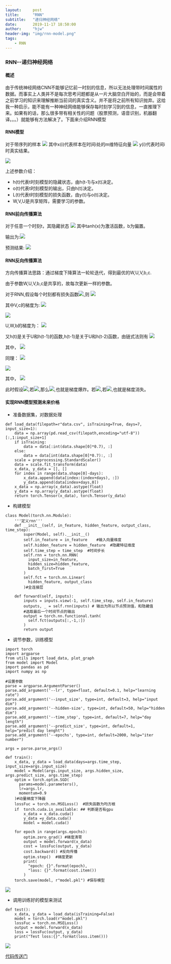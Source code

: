 ```yaml
---
layout:     post
title:      "RNN"
subtitle:   "递归神经网络"
date:       2019-11-17 18:50:00
author:     "hjw"
header-img: "img/rnn-model.png"
tags:
    - RNN
---
```


### RNN--递归神经网络

#### 概述

由于传统神经网络CNN不能够记忆前一时刻的信息，所以无法处理带时间属性的数据。而事实上人类并不是每次思考问题都是从一片大脑空白开始的，而是会带着之前学习的知识来理解推断当前词的真实含义。并不是将之前所有知识抛弃。这给我一种启示，能不能有一种神经网络能够保存每时刻学习到的信息，一直推理下来。如果有的话，那么很多带有相关性的问题（股票预测，语音识别，机器翻译。。。）就能够有方法解决了。下面来介绍RNN模型

#### RNN模型

对于带序列的样本
<img src="http://latex.codecogs.com/gif.latex?X={(x^(1),y^(1)),(x^(2),y^(2),...,x^(n),y^(n))}">
其中x(i)代表样本在时间i处的m维特征向量
<img src="http://latex.codecogs.com/gif.latex?$x^(i)={x_1^(i),x_2^(i),...,x_m^(i)}$">
y(i)代表时间i时真实结果。

![](/img/rnn-model.png)

上述参数介绍：

+ h(t)代表t时刻模型的隐藏状态，由h(t-1)与x(t)决定。
+ o(t)代表t时刻模型的输出，只由h(t)决定。
+ L(t)代表t时刻模型的损失函数，由y(t)与o(t)决定。
+ W,V,U是共享矩阵，需要学习的参数。

#### RNN前向传播算法

对于任意一个时刻t，其隐藏状态
<img src="http://latex.codecogs.com/gif.latex?h(t)=tanh(Wh(t-1)+Ux(t)+b)">
其中tanh(x)为激活函数，b为偏置。

输出为:<img src="http://latex.codecogs.com/gif.latex?$o^(t)=Vh(t)+c$">

预测结果: <img src="http://latex.codecogs.com/gif.latex?y(t)=softmax(o(t))">

#### RNN反向传播算法

方向传播算法思路：通过梯度下降算法一轮轮迭代，得到最优的W,U,V,b,c.

由于参数W,U,V,b,c是共享的，故每次更新一样的参数。

对于RNN,假设每个时刻都有损失函数<img src="http://latex.codecogs.com/gif.latex?$L(t)=-y(t)log(y(t))$">,则
<img src="http://latex.codecogs.com/gif.latex?L=\sum_{t=1}^{T}{L(t)}=\sum_{t=1}^{T}{-y(t)log(y(t))}">

其中V,c的梯度为:
<img src="http://latex.codecogs.com/gif.latex?\frac{\partial{L}}{\partial c}=\sum_{t=1}^{T} \frac{\partial{L^(t)}}{\partial c}=\sum_{t=1}^{T} \frac{\partial{L^(t)}}{\partial{y^(t)}}\frac{\partial{y^(t)}}{\partial{c}}">


<img src="http://latex.codecogs.com/gif.latex?\frac{\partial{L}}{\partial V}=\sum_{t=1}^{T}{\frac{\partial L^(t)}{\partial{V}}}=\sum_{t=1}^{T}{\frac{\partial{L^(t)}}{\partial{y^(t)}}}{\frac{\partial{y^(t)}}{\partial{o^(t)}}}{\frac{\partial{o^(t)}}{\partial{V}}}">

U,W,b的梯度为：
<img src="http://latex.codecogs.com/gif.latex?
\frac{\partial L}{\partial U}=\sum{\frac{\partial L^(t)}{\partial y^(t)}}{\frac{\partial y^(t)}{\partial o^(t)}}{\frac{\partial o^(t)}{\partial h^(t)}}{\frac{\partial h^(t)}{\partial U}}">

又h(t)是关于U和h(t-1)的函数,h(t-1)是关于U和h(t-2)函数，由链式法则有
<img src="http://latex.codecogs.com/gif.latex?
{\frac{\partial L}{\partial U}}=\sum_{t=1}^{T} \sum_{k=1}^{t}{\frac{\partial L^(t)}{\partial y^(t)}}{\frac{\partial y^(t)}{\partial o^(t)}}{\frac{\partial o^(t)}{\partial h^(t)}}{\frac{\partial h^(t)}{\partial h^(k)}}{\frac{\partial h(k)}{\partial U}}">

其中，
<img src="http://latex.codecogs.com/gif.latex?
{\frac{\partial h(t)}{\partial h(k)}}=\prod_{i=k+1}^{t}{\frac{\partial h(i)}{\partial h(i-1)}}">

同理：
<img src="http://latex.codecogs.com/gif.latex?
{\frac{\partial L}{\partial W}}=\sum_{t=1}^{T} \sum_{k=1}^{t}{\frac{\partial L^(t)}{\partial y^(t)}}{\frac{\partial y^(t)}{\partial o^(t)}}{\frac{\partial o^(t)}{\partial h^(t)}}{\frac{\partial h^(t)}{\partial h^(k)}}{\frac{\partial h(k)}{\partial W}}">

<img src="http://latex.codecogs.com/gif.latex?
{\frac{\partial L}{\partial b}}=\sum_{t=1}^{T} \sum_{k=1}^{t}{\frac{\partial L^(t)}{\partial y^(t)}}{\frac{\partial y^(t)}{\partial o^(t)}}{\frac{\partial o^(t)}{\partial h^(t)}}{\frac{\partial h^(t)}{\partial h^(k)}}{\frac{\partial h(k)}{\partial b}}">

其中，
<img src="http://latex.codecogs.com/gif.latex?
{\frac{\partial h(t)}{\partial h(k)}}=\prod_{i=k+1}^{t}{\frac{\partial h(i)}{\partial h(i-1)}}">

此时假设<img src="http://latex.codecogs.com/gif.latex?\zeta ={\frac{\partial h(i)}{{\partial h(i-1)}}}">,若<img src="http://latex.codecogs.com/gif.latex?\zeta>1,t-k \to \infty">,那么<img src="http://latex.codecogs.com/gif.latex?\zeta^{t-k}\to\infty">,也就是梯度爆炸。若<img src="http://latex.codecogs.com/gif.latex?\zeta ={{\partial{h(i)}}\over{{\partial{h(i-1)}}}}">,若<img src="http://latex.codecogs.com/gif.latex?{\zeta<1,{t-k \to \infty}},那么\zeta^{t-k}\to0">,也就是梯度消失。

#### 实现RNN模型预测未来价格

+ 准备数据集，对数据处理

```
def load_data(filepath=r"data.csv", isTraining=True, days=7, input_size=1):
    data = np.array(pd.read_csv(filepath,encoding="utf-8"))[:,1:input_size+1]
    if isTraining:
        data = data[:int(data.shape[0]*0.7), :]
    else:
        data = data[int(data.shape[0]*0.7):, :]
    scale = preprocessing.StandardScaler()
    data = scale.fit_transform(data)
    x_data, y_data = [], []
    for index in range(data.shape[0]-days):
        x_data.append(data[index:(index+days), :])
        y_data.append(data[index+days,0])
    x_data = np.array(x_data).astype(float)
    y_data = np.array(y_data).astype(float)
    return torch.Tensor(x_data), torch.Tensor(y_data)
```

+ 构建模型

```
class Model(torch.nn.Module):
    '''定义rnn'''
    def __init__(self, in_feature, hidden_feature, output_class, time_step):
        super(Model, self).__init__()
        self.in_feature = in_feature    #输入向量维度
        self.hidden_feature = hidden_feature  #隐藏特征维度
        self.time_step = time_step  #时间步长
        self.rnn = torch.nn.RNN(
          input_size=in_feature,
          hidden_size=hidden_feature,
          batch_first=True 
        )
        self.fct = torch.nn.Linear(
          hidden_feature, output_class
        )#全连接层

    def forward(self, inputs):
        inputs = inputs.view(-1, self.time_step, self.in_feature)
        outputs, _ = self.rnn(inputs) # 输出为所以节点预测值，和隐藏值
        #选取最后一个时间节点的输出
        output = torch.nn.functional.tanh(
          self.fct(outputs[:,-1,:])
        )
        return output
```

+ 调节参数，训练模型

```
import torch
import argparse
from utils import load_data, plot_graph
from model import Model
import pandas as pd 
import numpy as np 

#设置参数
parse = argparse.ArgumentParser()
parse.add_argument('--lr', type=float, default=0.1, help="learning rate")
parse.add_argument('--input_size', type=int, default=3, help="input dim")
parse.add_argument('--hidden-size', type=int, default=50, help="hidden dim")
parse.add_argument('--time_step', type=int, default=7, help="day length")
parse.add_argument('--predict_size', type=int, default=1, help="predict day lenght")
parse.add_argument('--epochs', type=int, default=2000, help="iter number")

args = parse.parse_args()

def train():
    x_data, y_data = load_data(days=args.time_step, input_size=args.input_size)
    model = Model(args.input_size, args.hidden_size, args.predict_size, args.time_step)
    optim = torch.optim.SGD(
      params=model.parameters(),
      lr=args.lr,
      momentum=0.9
    )#动量梯度下降器
    lossFuc = torch.nn.MSELoss()  #损失函数为均方根
    if  torch.cuda.is_available: ## 判断是否有gpu
        x_data = x_data.cuda()
        y_data =y_data.cuda()
        model = model.cuda()

    for epoch in range(args.epochs):
        optim.zero_grad() #梯度清零
        output = model.forward(x_data)
        cost = lossFuc(output, y_data)
        cost.backward() #反向传播
        optim.step()  #梯度更新
        print(
          "epoch: {}".format(epoch),
          "loss: {}".format(cost.item())
        )
    torch.save(model, r"model.pkl") #保存模型
```

![](/img/rnn-res.png)

+ 调用训练好的模型来测试

```
def test():
    x_data, y_data = load_data(isTraining=False)
    model = torch.load(r"model.pkl")
    lossFuc = torch.nn.MSELoss()
    output = model.forward(x_data)
    loss = lossFuc(output, y_data)
    print("Test loss:{}".format(loss.item()))
```

![](/img/rnn-test.png)

[代码传送门]( https://github.com/MorningForest/RNN )